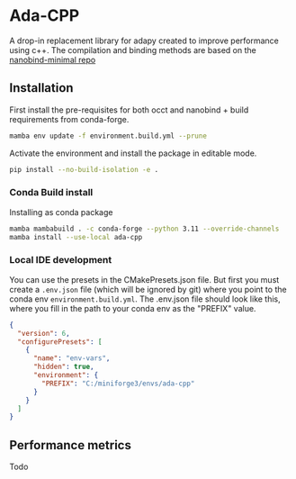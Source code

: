 # Ada-CPP

A drop-in replacement library for adapy created to improve performance using c++.
The compilation and binding methods are based on the [nanobind-minimal repo](https://github.com/Krande/nanobind-minimal)


## Installation

First install the pre-requisites for both occt and nanobind + build requirements from conda-forge.

```bash
mamba env update -f environment.build.yml --prune
```

Activate the environment and install the package in editable mode.

```bash
pip install --no-build-isolation -e .
```

### Conda Build install

Installing as conda package

```bash
mamba mambabuild . -c conda-forge --python 3.11 --override-channels
mamba install --use-local ada-cpp
```

### Local IDE development

You can use the presets in the CMakePresets.json file. 
But first you must create a `.env.json` file (which will be ignored by git) where you point to 
the conda env `environment.build.yml`. The .env.json file should look like this,
where you fill in the path to your conda env as the "PREFIX" value.

```json
{
  "version": 6,
  "configurePresets": [
    {
      "name": "env-vars",
      "hidden": true,
      "environment": {
        "PREFIX": "C:/miniforge3/envs/ada-cpp"
      }
    }
  ]
}
```


## Performance metrics
Todo
